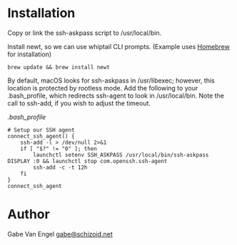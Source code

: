 Installation
============

Copy or link the ssh-askpass script to /usr/local/bin. 

Install newt, so we can use whiptail CLI prompts. (Example uses [Homebrew](http://brew.sh/) for installation)

    brew update && brew install newt

By default, macOS looks for ssh-askpass in /usr/libexec; however, this location is protected by rootless mode. Add the following to your .bash_profile, which redirects ssh-agent to look in /usr/local/bin. Note the call to ssh-add, if you wish to adjust the timeout.

_.bash_profile_

    # Setup our SSH agent
    connect_ssh_agent() {
        ssh-add -l > /dev/null 2>&1
        if [ "$?" != "0" ]; then
            launchctl setenv SSH_ASKPASS /usr/local/bin/ssh-askpass DISPLAY :0 && launchctl stop com.openssh.ssh-agent
            ssh-add -c -t 12h
        fi
    }
    connect_ssh_agent

Author
======

Gabe Van Engel <gabe@schizoid.net>
